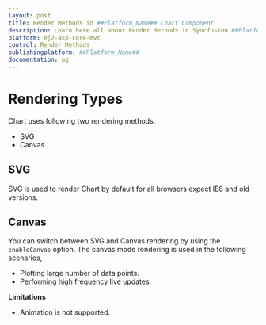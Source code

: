 ```yaml
---
layout: post
title: Render Methods in ##Platform_Name## Chart Component
description: Learn here all about Render Methods in Syncfusion ##Platform_Name## Chart component of Syncfusion Essential JS 2 and more.
platform: ej2-asp-core-mvc
control: Render Methods
publishingplatform: ##Platform_Name##
documentation: ug
---
```


<!-- markdownlint-disable MD036 -->

# Rendering Types

Chart uses following two rendering methods.

* SVG
* Canvas

## SVG

SVG is used to render Chart by default for all browsers expect IE8 and old versions.

## Canvas

You can switch between SVG and Canvas rendering by using the `enableCanvas` option. The canvas mode rendering is used in the following scenarios,

* Plotting large number of data points.
* Performing high frequency live updates.

**Limitations**

* Animation is not supported.